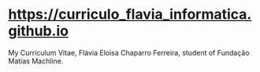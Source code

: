 # https://curriculo_flavia_informatica.github.io
My Curriculum Vitae, Flávia Eloisa Chaparro Ferreira, student of Fundação Matias Machline.
